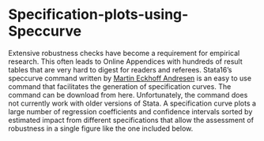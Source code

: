 # Specification-plots-using-Speccurve
Extensive robustness checks have become a requirement for empirical research. This often leads to Online Appendices with hundreds of result tables that are very hard to digest for readers and referees. Stata16’s speccurve command written by [Martin Eckhoff Andresen](https://sites.google.com/site/martineckhoffandresen/home) is an easy to use command that facilitates the generation of specification curves. The command can be download from here. Unfortunately, the command does not currently work with older versions of Stata. A specification curve plots a large number of regression coefficients and confidence intervals sorted by estimated impact from different specifications that allow the assessment of robustness in a single figure like the one included below.
